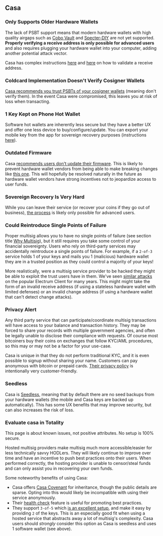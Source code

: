 ## Casa

### Only Supports Older Hardware Wallets
The lack of PSBT support means that modern hardware wallets with high quality airgaps such as [Cobo Vault](#cobo) and [Specter-DIY](#specter-diy) are not yet supported.
**Properly verifying a receive address is only possible for advanced users** and also requires plugging your hardware wallet into your computer, adding another potential attack vector.

Casa has complex instructions [here](https://blog.keys.casa/watch-only-wallet-guide/) and [here](https://support.keys.casa/hc/en-us/articles/360045032452-Creating-Watch-Only-Wallets) on how to validate a receive address.

### Coldcard Implementation Doesn't Verify Cosigner Wallets
[Casa recommends you trust PSBTs of your cosigner wallets](https://support.keys.casa/hc/en-us/articles/360044798911-Coldcard-Setup) (meaning don't verify them).
In the event Casa were compromised, this leaves you at risk of loss when transacting.

### 1 Key Kept on Phone Hot Wallet
Software hot wallets are inherently less secure but they have a better UX and offer one less device to buy/configure/update.
You can export your mobile key from the app for sovereign recovery purposes (instructions [here](https://walletsrecovery.org/recovery-docs/casa-recovery)).

### Outdated Firmware
Casa [recommends users don't update their firmware](https://support.keys.casa/hc/en-us/articles/360045411571-Hardware-Wallet-Firmware-Upgrades).
This is likely to prevent hardware wallet vendors from being able to make breaking changes like [this one](https://github.com/trezor/trezor-firmware/issues/1044).
This will hopefully be resolved naturally in the future as hardware wallet vendors have strong incentives not to jeopardize access to user funds.

### Sovereign Recovery Is Very Hard
While you can leave their service (or recover your coins if they go out of business), [the process](https://walletsrecovery.org/recovery-docs/casa-recovery) is likely only possible for advanced users.

### Could Reintroduce Single Points of Failure
Proper multisig allows you to have no single points of failure (see section title [Why Multisig](#why-multisig)), but it still requires you take some control of your financial sovereignty.
Users who rely on third-party services may accidentally reintroduce a single points of failure.
For example, if a `2-of-3` service holds 1 of your keys and mails you 1 (malicious) hardware wallet they are in a trusted position as they could control a majority of your keys!

More realistically, were a multisig service provider to be hacked they might be able to exploit the trust users have in them.
We've seen [similar attacks](https://cointelegraph.com/news/electrum-bitcoin-wallet-still-plagued-by-known-crypto-phishing-attack) on the popular Electrum Client for many years.
This might might take the form of an invalid receive address (if using a stateless hardware wallet with limited defenses) or an invalid change address (if using a hardware wallet that can't detect change attacks).


### Privacy Alert
Any third party service that can participate/coordinate multisig transactions will have access to your balance and transaction history.
They may be forced to share your records with multiple government agencies, and often be legally unable to disclose their compliance with requests.
Of course most bitcoiners buy their coins on exchanges that follow KYC/AML procedures, so this may or may not be a factor for your use-case.

Casa is unique in that they do not perform traditional KYC, and it is even possible to signup without sharing your name.
Customers can pay anonymous with bitcoin or prepaid cards.
[Their privacy policy](https://blog.keys.casa/casa-privacy-and-data-protection-policy/) is intentionally very customer-friendly.

### Seedless
Casa is [Seedless](https://blog.keys.casa/casa-seedless-security-model/), meaning that by default there are no seed backups from your hardware wallets (the mobile and Casa keys are backed up automatically).
This has some UX benefits that may improve security, but can also increases the risk of loss.

### Evaluate casa in Totality

This page is about known issues, not positive attributes.
No setup is 100% secure.

Hosted multisig providers make multisig much more accessible/easier for less technically savvy HODLers.
They will likely continue to improve over time and have an incentive to push best practices onto their users.
When performed correctly, the hosting provider is unable to censor/steal funds and can only assist you in recovering your own funds.

Some noteworthy benefits of using Casa:

* Casa offers [Casa Covenant](https://keys.casa/bitcoin-inheritance-plan) for inheritance, though the public details are sparse.
	Opting into this would likely be incompatible with using their service anonymously.
* Their [health check](https://support.keys.casa/hc/en-us/articles/360045442511-Health-Checks) feature is useful for promoting best practices.
* They support `3-of-5` which [is an excellent setup](/quorum-advanced), and make it easy by providing `2` of the keys.
	This is an especially good fit when using a hosted service that abstracts away a lot of multisig's complexity.
	Casa users should *strongly* consider this option as Casa is seedless and uses 1 software wallet (see above).
